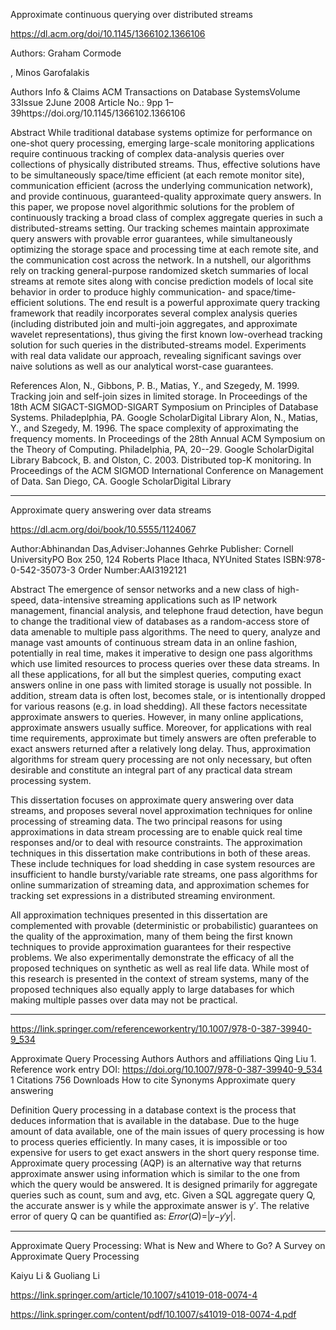 

Approximate continuous querying over distributed streams

https://dl.acm.org/doi/10.1145/1366102.1366106

Authors:
Graham Cormode

,
Minos Garofalakis

Authors Info & Claims
ACM Transactions on Database SystemsVolume 33Issue 2June 2008 Article No.: 9pp 1–39https://doi.org/10.1145/1366102.1366106


Abstract
While traditional database systems optimize for performance on one-shot query processing, emerging large-scale monitoring applications require continuous tracking of complex data-analysis queries over collections of physically distributed streams. Thus, effective solutions have to be simultaneously space/time efficient (at each remote monitor site), communication efficient (across the underlying communication network), and provide continuous, guaranteed-quality approximate query answers. In this paper, we propose novel algorithmic solutions for the problem of continuously tracking a broad class of complex aggregate queries in such a distributed-streams setting. Our tracking schemes maintain approximate query answers with provable error guarantees, while simultaneously optimizing the storage space and processing time at each remote site, and the communication cost across the network. In a nutshell, our algorithms rely on tracking general-purpose randomized sketch summaries of local streams at remote sites along with concise prediction models of local site behavior in order to produce highly communication- and space/time-efficient solutions. The end result is a powerful approximate query tracking framework that readily incorporates several complex analysis queries (including distributed join and multi-join aggregates, and approximate wavelet representations), thus giving the first known low-overhead tracking solution for such queries in the distributed-streams model. Experiments with real data validate our approach, revealing significant savings over naive solutions as well as our analytical worst-case guarantees.

References
Alon, N., Gibbons, P. B., Matias, Y., and Szegedy, M. 1999. Tracking join and self-join sizes in limited storage. In Proceedings of the 18th ACM SIGACT-SIGMOD-SIGART Symposium on Principles of Database Systems. Philadeplphia, PA. Google ScholarDigital Library
Alon, N., Matias, Y., and Szegedy, M. 1996. The space complexity of approximating the frequency moments. In Proceedings of the 28th Annual ACM Symposium on the Theory of Computing. Philadelphia, PA, 20--29. Google ScholarDigital Library
Babcock, B. and Olston, C. 2003. Distributed top-K monitoring. In Proceedings of the ACM SIGMOD International Conference on Management of Data. San Diego, CA. Google ScholarDigital Library


---



Approximate query answering over data streams

https://dl.acm.org/doi/book/10.5555/1124067

Author:Abhinandan Das,Adviser:Johannes Gehrke
Publisher:
Cornell UniversityPO Box 250, 124 Roberts Place Ithaca, NYUnited States
ISBN:978-0-542-35073-3
Order Number:AAI3192121



Abstract
The emergence of sensor networks and a new class of high-speed, data-intensive streaming applications such as IP network management, financial analysis, and telephone fraud detection, have begun to change the traditional view of databases as a random-access store of data amenable to multiple pass algorithms. The need to query, analyze and manage vast amounts of continuous stream data in an online fashion, potentially in real time, makes it imperative to design one pass algorithms which use limited resources to process queries over these data streams. In all these applications, for all but the simplest queries, computing exact answers online in one pass with limited storage is usually not possible. In addition, stream data is often lost, becomes stale, or is intentionally dropped for various reasons (e.g. in load shedding). All these factors necessitate approximate answers to queries. However, in many online applications, approximate answers usually suffice. Moreover, for applications with real time requirements, approximate but timely answers are often preferable to exact answers returned after a relatively long delay. Thus, approximation algorithms for stream query processing are not only necessary, but often desirable and constitute an integral part of any practical data stream processing system.

This dissertation focuses on approximate query answering over data streams, and proposes several novel approximation techniques for online processing of streaming data. The two principal reasons for using approximations in data stream processing are to enable quick real time responses and/or to deal with resource constraints. The approximation techniques in this dissertation make contributions in both of these areas. These include techniques for load shedding in case system resources are insufficient to handle bursty/variable rate streams, one pass algorithms for online summarization of streaming data, and approximation schemes for tracking set expressions in a distributed streaming environment.

All approximation techniques presented in this dissertation are complemented with provable (deterministic or probabilistic) guarantees on the quality of the approximation, many of them being the first known techniques to provide approximation guarantees for their respective problems. We also experimentally demonstrate the efficacy of all the proposed techniques on synthetic as well as real life data. While most of this research is presented in the context of stream systems, many of the proposed techniques also equally apply to large databases for which making multiple passes over data may not be practical.



---


https://link.springer.com/referenceworkentry/10.1007/978-0-387-39940-9_534

Approximate Query Processing
Authors
Authors and affiliations
Qing Liu
1.
Reference work entry
DOI: https://doi.org/10.1007/978-0-387-39940-9_534
1
Citations
756
Downloads
How to cite
Synonyms
Approximate query answering

Definition
Query processing in a database context is the process that deduces information that is available in the database. Due to the huge amount of data available, one of the main issues of query processing is how to process queries efficiently. In many cases, it is impossible or too expensive for users to get exact answers in the short query response time. Approximate query processing (AQP) is an alternative way that returns approximate answer using information which is similar to the one from which the query would be answered. It is designed primarily for aggregate queries such as count, sum and avg, etc. Given a SQL aggregate query Q, the accurate answer is y while the approximate answer is y′. The relative error of query Q can be quantified as:
𝐸𝑟𝑟𝑜𝑟(𝑄)=|𝑦−𝑦′𝑦|.



---
Approximate Query Processing: What is New and Where to Go?
A Survey on Approximate Query Processing

Kaiyu Li & Guoliang Li

https://link.springer.com/article/10.1007/s41019-018-0074-4


https://link.springer.com/content/pdf/10.1007/s41019-018-0074-4.pdf


